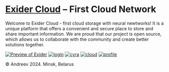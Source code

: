 # [Exider Cloud][exider] – First Cloud Network

Welcome to Exider Cloud - first cloud storage with neural newtworks! It is a unique platform that offers a convenient and secure place to store and share important information. We are proud that our project is open source, which allows us to collaborate with the community and create better solutions together.

[![Preview of Exider][preview_image]][preview_image_url]
[![login][login]][preview_image_url]
[![cyra][cyra]][cyra_url]
[![cloud][cloud]][profile_url]
[![profile][profile]][cloud_url]

© Andreev 2024. Minsk, Belarus

[exider]: https://github.com/astynate/Exider-Version-2.0.0
[preview_image]: https://github.com/astynate/Exider-Version-2.0.0/blob/master/tech-doc/images/main-logo-with-text.png "Preview of Exider"
[preview_image_url]: https://github.com/astynate/Exider-Version-2.0.0/blob/master/tech-doc/images/main-logo-with-text.png
[login]: https://github.com/astynate/Exider-Server-Application/blob/master/tech-doc/images/image_2024-02-23_21-17-40.png
[login_image_url]: https://github.com/astynate/Exider-Server-Application/blob/master/tech-doc/images/image_2024-02-23_21-17-40.png
[profile]: https://github.com/astynate/Exider-Server-Application/blob/master/tech-doc/images/image_2024-03-04_21-39-52.png
[profile_url]: https://github.com/astynate/Exider-Server-Application/blob/master/tech-doc/images/image_2024-03-04_21-39-52.png
[cyra]: https://github.com/astynate/Exider-Server-Application/blob/master/tech-doc/images/Cyra-Chat-1.png
[cyra_url]: https://github.com/astynate/Exider-Server-Application/blob/master/tech-doc/images/Cyra-Chat-1.png
[cloud]: https://github.com/astynate/Exider-Server-Application/blob/master/tech-doc/images/image_2024-04-09_23-18-19.png
[cloud_url]: https://github.com/astynate/Exider-Server-Application/blob/master/tech-doc/images/image_2024-04-09_23-18-19.png
